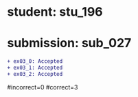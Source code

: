 # student: stu_196
# submission: sub_027

```diff
+ ex03_0: Accepted
+ ex03_1: Accepted
+ ex03_2: Accepted
```
#incorrect=0
#correct=3
